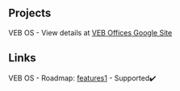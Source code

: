 ## Projects
VEB OS - View details at [VEB Offices Google Site](https://sites.google.com/view/veboffices/projects/veb-os)

## Links
VEB OS - Roadmap: [features1](https://github.com/melanchol69/veboffices.com/blob/VEB-OS/roadmap.md) - Supported✔️
